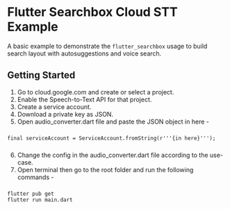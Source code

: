 # Flutter Searchbox Cloud STT Example

A basic example to demonstrate the `flutter_searchbox` usage to build search layout with autosuggestions and voice search.

## Getting Started

1. Go to cloud.google.com and create or select a project.
2. Enable the Speech-to-Text API for that project.
3. Create a service account.
4. Download a private key as JSON.
5. Open audio_converter.dart file and paste the JSON object in here -
###
```
final serviceAccount = ServiceAccount.fromString(r'''{in here}''');
```
###
6. Change the config in the audio_converter.dart file according to the use-case.
7. Open terminal then go to the root folder and run the following commands - 
###
```
flutter pub get
flutter run main.dart
```
###


